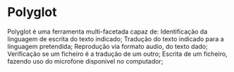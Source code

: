 # Polyglot
Polyglot é uma ferramenta multi-facetada capaz de:
  Identificação da linguagem de escrita do texto indicado;
  Tradução do texto indicado para a linguagem pretendida;
  Reprodução via formato audio, do texto dado;
  Verificação se um ficheiro é a tradução de um outro;
  Escrita de um ficheiro, fazendo uso do microfone disponivel no computador;
